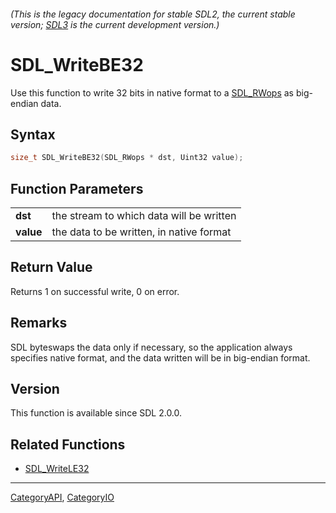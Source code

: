 ###### (This is the legacy documentation for stable SDL2, the current stable version; [SDL3](https://wiki.libsdl.org/SDL3/) is the current development version.)
# SDL_WriteBE32

Use this function to write 32 bits in native format to a [SDL_RWops](SDL_RWops) as big-endian data.

## Syntax

```c
size_t SDL_WriteBE32(SDL_RWops * dst, Uint32 value);

```

## Function Parameters

|               |                                          |
| ------------- | ---------------------------------------- |
| **dst**       | the stream to which data will be written |
| **value**     | the data to be written, in native format |

## Return Value

Returns 1 on successful write, 0 on error.

## Remarks

SDL byteswaps the data only if necessary, so the application always
specifies native format, and the data written will be in big-endian format.

## Version

This function is available since SDL 2.0.0.

## Related Functions

* [SDL_WriteLE32](SDL_WriteLE32)

----
[CategoryAPI](CategoryAPI), [CategoryIO](CategoryIO)


